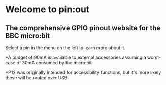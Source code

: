 # Welcome to pin:out
## The comprehensive GPIO pinout website for the BBC micro:bit

Select a pin in the menu on the left to learn more about it.

*A budget of 90mA is available to external accessories assuming a worst-case of 30mA consumed by the micro:bit

*P12 was originally intended for accessibility functions, but it's more likely these will be routed over USB